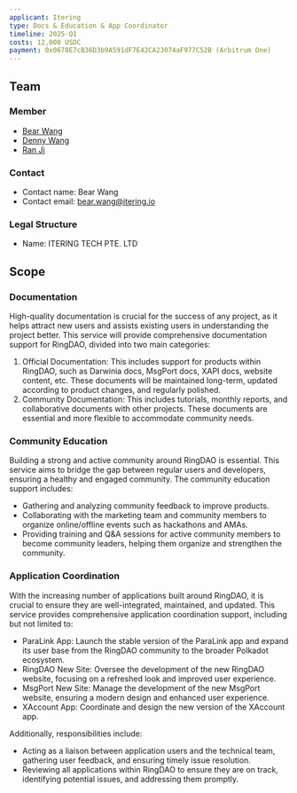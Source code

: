 ```yaml
---
applicant: Itering
type: Docs & Education & App Coordinator
timeline: 2025-Q1
costs: 12,000 USDC
payment: 0x0678E7cB36D3b9A591dF7E42CA23074aF977C52B (Arbitrum One)
---
```


## Team

### Member

- [Bear Wang](https://github.com/boundless-forest)
- [Denny Wang](denny.wang@itering.io)
- [Ran Ji](ran.ji@itering.io)

### Contact

- Contact name: Bear Wang
- Contact email: bear.wang@itering.io

### Legal Structure

- Name: ITERING TECH PTE. LTD

## Scope

### Documentation

High-quality documentation is crucial for the success of any project, as it helps attract new users and assists existing users in understanding the project better. This service will provide comprehensive documentation support for RingDAO, divided into two main categories:

1. Official Documentation: This includes support for products within RingDAO, such as Darwinia docs, MsgPort docs, XAPI docs, website content, etc. These documents will be maintained long-term, updated according to product changes, and regularly polished.
2. Community Documentation: This includes tutorials, monthly reports, and collaborative documents with other projects. These documents are essential and more flexible to accommodate community needs.

### Community Education

Building a strong and active community around RingDAO is essential. This service aims to bridge the gap between regular users and developers, ensuring a healthy and engaged community. The community education support includes:

- Gathering and analyzing community feedback to improve products.
- Collaborating with the marketing team and community members to organize online/offline events such as hackathons and AMAs.
- Providing training and Q&A sessions for active community members to become community leaders, helping them organize and strengthen the community.

### Application Coordination

With the increasing number of applications built around RingDAO, it is crucial to ensure they are well-integrated, maintained, and updated. This service provides comprehensive application coordination support, including but not limited to:

- ParaLink App: Launch the stable version of the ParaLink app and expand its user base from the RingDAO community to the broader Polkadot ecosystem.
- RingDAO New Site: Oversee the development of the new RingDAO website, focusing on a refreshed look and improved user experience.
- MsgPort New Site: Manage the development of the new MsgPort website, ensuring a modern design and enhanced user experience.
- XAccount App: Coordinate and design the new version of the XAccount app.

Additionally, responsibilities include:

- Acting as a liaison between application users and the technical team, gathering user feedback, and ensuring timely issue resolution.
- Reviewing all applications within RingDAO to ensure they are on track, identifying potential issues, and addressing them promptly.
